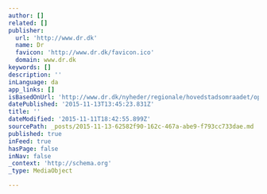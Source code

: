 ```yaml
---
author: []
related: []
publisher:
  url: 'http://www.dr.dk'
  name: Dr
  favicon: 'http://www.dr.dk/favicon.ico'
  domain: www.dr.dk
keywords: []
description: ''
inLanguage: da
app_links: []
isBasedOnUrl: 'http://www.dr.dk/nyheder/regionale/hovedstadsomraadet/opgoer-med-satspuljer-sikrer-bedre-rammer-sociale-foreninger'
datePublished: '2015-11-13T13:45:23.831Z'
title: ''
dateModified: '2015-11-11T18:42:55.899Z'
sourcePath: _posts/2015-11-13-62582f90-162c-467a-abe9-f793cc733dae.md
published: true
inFeed: true
hasPage: false
inNav: false
_context: 'http://schema.org'
_type: MediaObject

---
```

<article style=""><h1></h1><p></p></article>